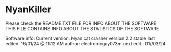 # NyanKiller
Please check the README.TXT FILE FOR INFO ABOUT THE SOFTWARE
THIS FILE CONTAINS INFO ABOUT THE STATISTICS OF THE SOFTWARE 

Software info:
Current version: Nyan cat crasher version 2.2 stable
last edited:   16/01/24 @ 11:12 AM
author: electronicguy073m
next edit : 01//03/24
